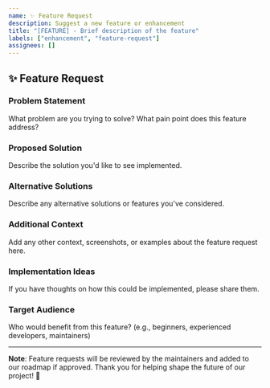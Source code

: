 ```yaml
---
name: ✨ Feature Request
description: Suggest a new feature or enhancement
title: "[FEATURE] - Brief description of the feature"
labels: ["enhancement", "feature-request"]
assignees: []
---
```


## ✨ Feature Request

### Problem Statement
What problem are you trying to solve? What pain point does this feature address?

### Proposed Solution
Describe the solution you'd like to see implemented.

### Alternative Solutions
Describe any alternative solutions or features you've considered.

### Additional Context
Add any other context, screenshots, or examples about the feature request here.

### Implementation Ideas
If you have thoughts on how this could be implemented, please share them.

### Target Audience
Who would benefit from this feature? (e.g., beginners, experienced developers, maintainers)

---

**Note**: Feature requests will be reviewed by the maintainers and added to our roadmap if approved. Thank you for helping shape the future of our project! 🌟